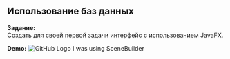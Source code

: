 ## Использование баз данных

**Задание:**\
Создать для своей первой задачи интерфейс с использованием JavaFX.

**Demo:**
![GitHub Logo](https://res.cloudinary.com/farx/image/upload/v1553150091/img.png)
I was using SceneBuilder